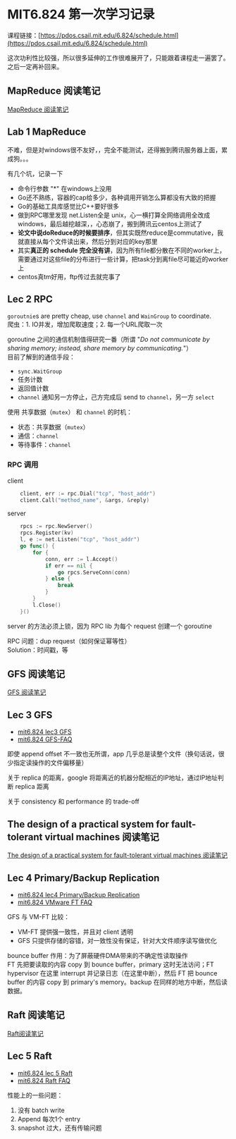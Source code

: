 # MIT6.824 第一次学习记录

课程链接：[https://pdos.csail.mit.edu/6.824/schedule.html](https://pdos.csail.mit.edu/6.824/schedule.html)

这次功利性比较强，所以很多延伸的工作很难展开了，只能跟着课程走一遍罢了。   
之后一定再补回来。

## MapReduce 阅读笔记

[MapReduce 阅读笔记](https://github.com/rsy56640/paper-reading/tree/master/%E5%88%86%E5%B8%83%E5%BC%8F/MapReduce)

## Lab 1 MapReduce

不难，但是对windows很不友好，，完全不能测试，还得搬到腾讯服务器上面，累成狗。。。

有几个坑，记录一下

- 命令行参数 "*" 在windows上没用
- Go还不熟练，容器的cap给多少，各种调用开销怎么算都没有大致的把握
- Go的基础工具库感觉比C++要好很多
- 做到RPC哪里发现 net.Listen全是 unix，心一横打算全网络调用全改成windows，最后越挖越深，，心态崩了，搬到腾讯云centos上测试了
- **论文中说doReduce的时候要排序**，但其实既然reduce是commutative，我就直接从每个文件读出来，然后分到对应的key那里
- 其实**真正的 schedule 完全没有讲**，因为所有file都分散在不同的worker上，需要通过对这些file的分布进行一些计算，把task分到离file尽可能近的worker上
- centos真tm好用，ftp传过去就完事了

## Lec 2 RPC

`goroutnie`s are pretty cheap, use `channel` and `WainGroup` to coordinate.   
爬虫：1. IO并发，增加爬取速度；2. 每一个URL爬取一次

goroutine 之间的通信机制值得研究一番（所谓 "*Do not communicate by sharing memory; instead, share memory by communicating.*"）   
目前了解到的通信手段：

- `sync.WaitGroup`
- 任务计数
- 返回值计数
- `channel` 通知另一方停止，己方完成后 send to `channel`，另一方 `select`

使用 共享数据（`mutex`） 和 `channel` 的时机：

- 状态：共享数据（`mutex`）
- 通信：`channel`
- 等待事件：`channel`

### RPC 调用

client

```go   
    client, err := rpc.Dial("tcp", "host_addr")
    client.Call("method_name", &args, &reply)
```

server

```go   
    rpcs := rpc.NewServer()
    rpcs.Register(kv)
    l, e := net.Listen("tcp", "host_addr")
    go func() {
        for {
            conn, err := l.Accept()
            if err == nil {
                go rpcs.ServeConn(conn)
            } else {
                break
            }
        }
        l.Close()
    }()
```

server 的方法必须上锁，因为 RPC lib 为每个 request 创建一个 goroutine

RPC 问题：dup request（如何保证幂等性）   
Solution：时间戳，等

## GFS 阅读笔记

[GFS 阅读笔记](https://github.com/rsy56640/paper-reading/tree/master/%E5%88%86%E5%B8%83%E5%BC%8F/GFS)

## Lec 3 GFS
- [mit6.824 lec3 GFS](https://pdos.csail.mit.edu/6.824/notes/l-gfs-short.txt)
- [mit6.824 GFS-FAQ](https://pdos.csail.mit.edu/6.824/papers/gfs-faq.txt)

即使 append offset 不一致也无所谓，app 几乎总是读整个文件（换句话说，很少指定读操作的文件偏移量）

关于 replica 的距离，google 将距离近的机器分配相近的IP地址，通过IP地址判断 replica 距离

关于 consistency 和 performance 的 trade-off

## The design of a practical system for fault-tolerant virtual machines 阅读笔记

[The design of a practical system for fault-tolerant virtual machines 阅读笔记](https://github.com/rsy56640/paper-reading/tree/master/%E5%88%86%E5%B8%83%E5%BC%8F/The%20design%20of%20a%20practical%20system%20for%20fault-tolerant%20virtual%20machines)

## Lec 4 Primary/Backup Replication

- [mit6.824 lec4 Primary/Backup Replication](https://pdos.csail.mit.edu/6.824/notes/l-vm-ft.txt)
- [mit6.824 VMware FT FAQ](https://pdos.csail.mit.edu/6.824/papers/vm-ft-faq.txt)

GFS 与 VM-FT 比较：

- VM-FT 提供强一致性，并且对 client 透明
- GFS 只提供存储的容错，对一致性没有保证，针对大文件顺序读写做优化

bounce buffer 作用：为了屏蔽硬件DMA带来的不确定性读取操作   
FT 先把要读取的内容 copy 到 bounce buffer，primary 这时无法访问；FT hypervisor 在这里 interrupt 并记录日志（在这里中断），然后 FT 把 bounce buffer 的内容 copy 到 primary's memory。backup 在同样的地方中断，然后读数据。

## Raft 阅读笔记

[Raft阅读笔记](https://github.com/rsy56640/paper-reading/tree/master/%E5%88%86%E5%B8%83%E5%BC%8F/raft)

## Lec 5 Raft

- [mit6.824 lec 5 Raft](https://pdos.csail.mit.edu/6.824/notes/l-raft.txt)
- [mit6.824 Raft FAQ](https://pdos.csail.mit.edu/6.824/papers/raft-faq.txt)

性能上的一些问题：   
1. 没有 batch write   
2. Append 每次1个 entry   
3. snapshot 过大，还有传输问题   

## 
